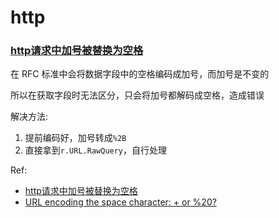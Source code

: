 # http

### [http请求中加号被替换为空格](escape)

在 RFC 标准中会将数据字段中的空格编码成加号，而加号是不变的

所以在获取字段时无法区分，只会将加号都解码成空格，造成错误

解决方法:

1. 提前编码好，加号转成`%2B`
2. 直接拿到`r.URL.RawQuery`，自行处理

Ref:

* [http请求中加号被替换为空格](https://www.cnblogs.com/thisiswhy/p/12119126.html)
* [URL encoding the space character: + or %20?](https://stackoverflow.com/questions/1634271/url-encoding-the-space-character-or-20)

